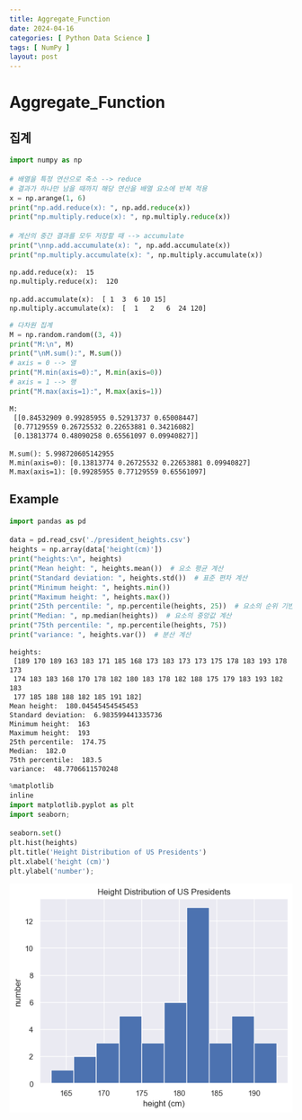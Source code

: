 ```yaml
---
title: Aggregate_Function
date: 2024-04-16
categories: [ Python Data Science ]
tags: [ NumPy ]
layout: post
---
```


# Aggregate_Function

## 집계

```python
import numpy as np

# 배열을 특정 연산으로 축소 --> reduce
# 결과가 하나만 남을 때까지 해당 연산을 배열 요소에 반복 적용
x = np.arange(1, 6)
print("np.add.reduce(x): ", np.add.reduce(x))
print("np.multiply.reduce(x): ", np.multiply.reduce(x))

# 계산의 중간 결과를 모두 저장할 때 --> accumulate
print("\nnp.add.accumulate(x): ", np.add.accumulate(x))
print("np.multiply.accumulate(x): ", np.multiply.accumulate(x))
```

    np.add.reduce(x):  15
    np.multiply.reduce(x):  120
    
    np.add.accumulate(x):  [ 1  3  6 10 15]
    np.multiply.accumulate(x):  [  1   2   6  24 120]

```python
# 다차원 집계
M = np.random.random((3, 4))
print("M:\n", M)
print("\nM.sum():", M.sum())
# axis = 0 --> 열
print("M.min(axis=0):", M.min(axis=0))
# axis = 1 --> 행
print("M.max(axis=1):", M.max(axis=1))
```

    M:
     [[0.84532909 0.99285955 0.52913737 0.65008447]
     [0.77129559 0.26725532 0.22653881 0.34216082]
     [0.13813774 0.48090258 0.65561097 0.09940827]]
    
    M.sum(): 5.998720605142955
    M.min(axis=0): [0.13813774 0.26725532 0.22653881 0.09940827]
    M.max(axis=1): [0.99285955 0.77129559 0.65561097]

## Example

```python
import pandas as pd

data = pd.read_csv('./president_heights.csv')
heights = np.array(data['height(cm)'])
print("heights:\n", heights)
print("Mean height: ", heights.mean())  # 요소 평균 계산
print("Standard deviation: ", heights.std())  # 표준 편차 계산
print("Minimum height: ", heights.min())
print("Maximum height: ", heights.max())
print("25th percentile: ", np.percentile(heights, 25))  # 요소의 순위 기반 백분위 수 계산
print("Median: ", np.median(heights))  # 요소의 중앙값 계산
print("75th percentile: ", np.percentile(heights, 75))
print("variance: ", heights.var())  # 분산 계산
```

    heights:
     [189 170 189 163 183 171 185 168 173 183 173 173 175 178 183 193 178 173
     174 183 183 168 170 178 182 180 183 178 182 188 175 179 183 193 182 183
     177 185 188 188 182 185 191 182]
    Mean height:  180.04545454545453
    Standard deviation:  6.983599441335736
    Minimum height:  163
    Maximum height:  193
    25th percentile:  174.75
    Median:  182.0
    75th percentile:  183.5
    variance:  48.7706611570248

```python
%matplotlib
inline
import matplotlib.pyplot as plt
import seaborn;

seaborn.set()
plt.hist(heights)
plt.title('Height Distribution of US Presidents')
plt.xlabel('height (cm)')
plt.ylabel('number');
```

![png](Aggregate_Function_files/Aggregate_Function_6_0.png)
    

